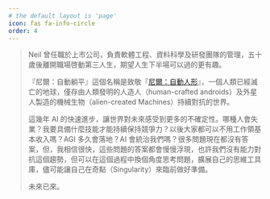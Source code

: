 ```yaml
---
# the default layout is 'page'
icon: fas fa-info-circle
order: 4
---
```


> Neil 曾任職於上市公司，負責軟體工程、資料科學及研發團隊的管理，五十歲後離開職場啓動第三人生，期望人生下半場可以過的更有趣。
> 
> 『尼爾：自動躺平』這個名稱是致敬『[尼爾：自動人形](https://zh.wikipedia.org/zh-tw/%E5%B0%BC%E7%88%BE%EF%BC%9A%E8%87%AA%E5%8B%95%E4%BA%BA%E5%BD%A2)』，一個人類已經滅亡的地球，僅存由人類發明的人造人（human-crafted androids）及外星人製造的機械生物（alien-created Machines）持續對抗的世界。
> 
> 這幾年 AI 的快速進步，讓世界對未來感受到更多的不確定性。哪種人會失業？我要具備什麼技能才能持續保持競爭力？以後大家都可以不用工作領基本收入嗎？AGI 多久會落地？AI 會統治我們嗎？很多問題現在都沒有答案，但，我相信很快，這些問題的答案都會慢慢浮現，也許我們沒有能力對抗這個趨勢，但可以在這個過程中換個角度思考問題，擴展自己的思維工具庫，儘可能讓自己在奇點（Singularity）來臨前做好準備。
> 
> 未來已來。